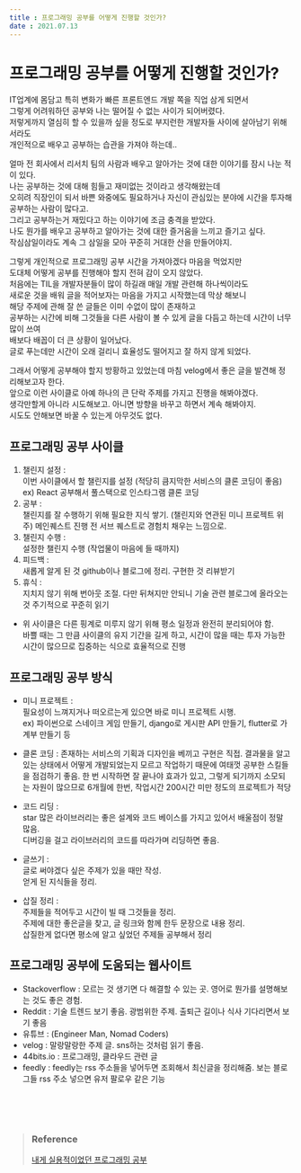 ```yaml
---
title : 프로그래밍 공부를 어떻게 진행할 것인가?
date : 2021.07.13
---
```


# 프로그래밍 공부를 어떻게 진행할 것인가?

IT업계에 몸담고 특히 변화가 빠른 프론트엔드 개발 쪽을 직업 삼게 되면서  
그렇게 어려워하던 공부와 나는 떨어질 수 없는 사이가 되어버렸다.  
저렇게까지 열심히 할 수 있을까 싶을 정도로 부지런한 개발자들 사이에 살아남기 위해서라도  
개인적으로 배우고 공부하는 습관을 가져야 하는데..

얼마 전 회사에서 리서치 팀의 사람과 배우고 알아가는 것에 대한 이야기를 잠시 나눈 적이 있다.  
나는 공부하는 것에 대해 힘들고 재미없는 것이라고 생각해왔는데  
오히려 직장인이 되서 바쁜 와중에도 필요하거나 자신이 관심있는 분야에 시간을 투자해 공부하는 사람이 많다고.  
그리고 공부하는거 재밌다고 하는 이야기에 조금 충격을 받았다.  
나도 뭔가를 배우고 공부하고 알아가는 것에 대한 즐거움을 느끼고 즐기고 싶다.  
작심삼일이라도 계속 그 삼일을 모아 꾸준히 거대한 산을 만들어야지.

그렇게 개인적으로 프로그래밍 공부 시간을 가져야겠다 마음을 먹었지만  
도대체 어떻게 공부를 진행해야 할지 전혀 감이 오지 않았다.  
처음에는 TIL을 개발자분들이 많이 하길래 매일 개발 관련해 하나씩이라도  
새로운 것을 배워 글을 적어보자는 마음을 가지고 시작했는데 막상 해보니  
해당 주제에 관해 잘 쓴 글들은 이미 수없이 많이 존재하고  
공부하는 시간에 비해 그것들을 다른 사람이 볼 수 있게 글을 다듬고 하는데 시간이 너무 많이 쓰여  
배보다 배꼽이 더 큰 상황이 일어났다.  
글로 푸는데만 시간이 오래 걸리니 효율성도 떨어지고 잘 하지 않게 되었다.  

그래서 어떻게 공부해야 할지 방황하고 있었는데 마침 velog에서 좋은 글을 발견해 정리해보고자 한다.  
앞으로 이런 사이클로 아예 하나의 큰 단락 주제를 가지고 진행을 해봐야겠다.  
생각만할게 아니라 시도해보고. 아니면 방향을 바꾸고 하면서 계속 해봐야지.  
시도도 안해보면 바꿀 수 있는게 아무것도 없다.  


## 프로그래밍 공부 사이클
1. 챌린지 설정 :  
   이번 사이클에서 할 챌린지를 설정 (적당히 큼지막한 서비스의 클론 코딩이 좋음)
   ex) React 공부해서 풀스택으로 인스타그램 클론 코딩
2. 공부 :  
   챌린지를 잘 수행하기 위해 필요한 지식 쌓기. (챌린지와 연관된 미니 프로젝트 위주)
   메인퀘스트 진행 전 서브 퀘스트로 경험치 채우는 느낌으로.
3. 챌린지 수행 :  
   설정한 챌린지 수행 (작업물이 마음에 들 때까지)
4. 피드백 :  
   새롭게 알게 된 것 github이나 블로그에 정리. 구현한 것 리뷰받기
5. 휴식 :  
   지치지 않기 위해 번아웃 조절. 다만 뒤쳐지만 안되니 기술 관련 블로그에 올라오는 것 주기적으로 꾸준히 읽기

* 위 사이클은 다른 핑계로 미루지 않기 위해 평소 일정과 완전히 분리되어야 함.  
바쁠 때는 그 만큼 사이클의 유지 기간을 길게 하고, 시간이 많을 때는 투자 가능한 시간이 많으므로 집중하는 식으로 효율적으로 진행


## 프로그래밍 공부 방식
* 미니 프로젝트 :  
  필요성이 느껴지거나 떠오르는게 있으면 바로 미니 프로젝트 시행.  
  ex) 파이썬으로 스네이크 게임 만들기, django로 게시판 API 만들기, flutter로 가계부 만들기 등
  
* 클론 코딩 : 
  존재하는 서비스의 기획과 디자인을 베끼고 구현은 직접.
  결과물을 알고 있는 상태에서 어떻게 개발되었는지 모르고 작업하기 때문에 여태껏 공부한 스킬들을 점검하기 좋음.
  한 번 시작하면 잘 끝나야 효과가 있고, 그렇게 되기까지 소모되는 자원이 많으므로 6개월에 한번, 작업시간 200시간 미만 정도의 프로젝트가 적당

* 코드 리딩 :   
  star 많은 라이브러리는 좋은 설계와 코드 베이스를 가지고 있어서 배울점이 정말 많음.  
  디버깅을 걸고 라이브러리의 코드를 따라가며 리딩하면 좋음.

* 글쓰기 :   
  글로 써야겠다 싶은 주제가 있을 때만 작성.  
  얻게 된 지식들을 정리.  

* 삽질 정리 :  
  주제들을 적어두고 시간이 빌 때 그것들을 정리.  
  주제에 대한 좋은글을 찾고, 글 링크와 함께 한두 문장으로 내용 정리.  
  삽질한게 없다면 평소에 알고 싶었던 주제들 공부해서 정리
  

## 프로그래밍 공부에 도움되는 웹사이트
* Stackoverflow : 모르는 것 생기면 다 해결할 수 있는 곳. 영어로 뭔가를 설명해보는 것도 좋은 경험.  
* Reddit : 기술 트렌드 보기 좋음. 광범위한 주제. 출퇴근 길이나 식사 기다리면서 보기 좋음  
* 유튜브 : (Engineer Man, Nomad Coders)  
* velog : 말랑말랑한 주제 글. sns하는 것처럼 읽기 좋음.  
* 44bits.io : 프로그래밍, 클라우드 관련 글  
* feedly : feedly는 rss 주소들을 넣어두면 조회해서 최신글을 정리해줌. 보는 블로그들 rss 주소 넣으면 유저 팔로우 같은 기능  

<br/>
<br/>
<br/>

> ### Reference
> [내게 실용적이었던 프로그래밍 공부](https://velog.io/@city7310/%EB%82%B4%EA%B0%80-%EA%B3%B5%EB%B6%80%ED%95%98%EB%8A%94-%EB%B0%A9%EC%8B%9D)



